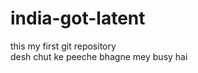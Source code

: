 # india-got-latent
this my first git repository
<br>
desh chut ke peeche bhagne mey busy hai







